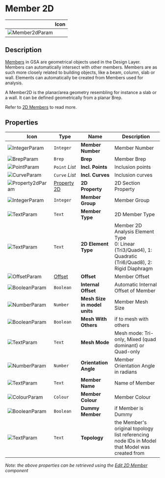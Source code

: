 # Member 2D
<!--- This file has been auto-generated, do not change it manually! Edit the generator here: https://github.com/arup-group/GSA-Grasshopper/tree/main/DocsGeneration --->

|<img width="150"/> Icon |
| ----------- |
|![Member2dParam](./images/Member2dParam.png) |

## Description

[Members](/references/hidr-data-member.md) in GSA are geometrical objects used in the Design Layer. Members can automatically intersect with other members. Members are as such more closely related to building objects, like a beam, column, slab or wall. Elements can automatically be created from Members used for analysis. 

 A Member2D is the planar/area geometry resembling for instance a slab or a wall. It can be defined geometrically from a planar Brep. 

 Refer to [2D Members](/explanations/members-2d.md) to read more.

## Properties

|<img width="20"/> Icon |<img width="200"/> Type |<img width="200"/> Name |<img width="1000"/> Description |
| ----------- | ----------- | ----------- | ----------- |
|![IntegerParam](./images/IntegerParam.png) |`Integer` |**Member Number** |Member Number |
|![BrepParam](./images/BrepParam.png) |`Brep` |**Brep** |Member Brep |
|![PointParam](./images/PointParam.png) |`Point` _List_ |**Incl. Points** |Inclusion points |
|![CurveParam](./images/CurveParam.png) |`Curve` _List_ |**Incl. Curves** |Inclusion curves |
|![Property2dParam](./images/Property2dParam.png) |[Property 2D](gsagh-property-2d-parameter.md) |**2D Property** |2D Section Property |
|![IntegerParam](./images/IntegerParam.png) |`Integer` |**Member Group** |Member Group |
|![TextParam](./images/TextParam.png) |`Text` |**Member Type** |2D Member Type |
|![TextParam](./images/TextParam.png) |`Text` |**2D Element Type** |Member 2D Analysis Element Type<br />0: Linear (Tri3/Quad4), 1: Quadratic (Tri6/Quad8), 2: Rigid Diaphragm |
|![OffsetParam](./images/OffsetParam.png) |[Offset](gsagh-offset-parameter.md) |**Offset** |Member Offset |
|![BooleanParam](./images/BooleanParam.png) |`Boolean` |**Internal Offset** |Automatic Internal Offset of Member |
|![NumberParam](./images/NumberParam.png) |`Number` |**Mesh Size in model units** |Member Mesh Size |
|![BooleanParam](./images/BooleanParam.png) |`Boolean` |**Mesh With Others** |if to mesh with others |
|![TextParam](./images/TextParam.png) |`Text` |**Mesh Mode** |Mesh mode: Tri-only, Mixed (quad dominant) or Quad-only |
|![NumberParam](./images/NumberParam.png) |`Number` |**Orientation Angle** |Member Orientation Angle in radians |
|![TextParam](./images/TextParam.png) |`Text` |**Member Name** |Name of Member |
|![ColourParam](./images/ColourParam.png) |`Colour` |**Member Colour** |Member Colour |
|![BooleanParam](./images/BooleanParam.png) |`Boolean` |**Dummy Member** |if Member is Dummy |
|![TextParam](./images/TextParam.png) |`Text` |**Topology** |the Member's original topology list referencing node IDs in Model that Model was created from |

_Note: the above properties can be retrieved using the [Edit 2D Member](gsagh-edit-2d-member-component.md) component_
